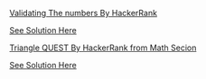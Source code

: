 [Validating The numbers By HackerRank](https://www.hackerrank.com/challenges/validating-the-phone-number/problem)

[See Solution Here](https://github.com/Avi-1996/100DaysCodeChallenge/blob/master/100DayCode/Day49/Ques1.py)

[Triangle QUEST By HackerRank from Math Secion](https://www.hackerrank.com/challenges/python-quest-1/problem)

[See Solution Here](https://github.com/Avi-1996/100DaysCodeChallenge/blob/master/100DayCode/Day49/Ques2.py)
